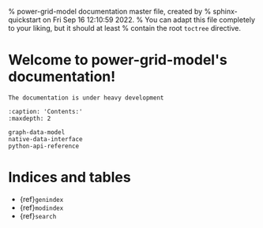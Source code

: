% power-grid-model documentation master file, created by
% sphinx-quickstart on Fri Sep 16 12:10:59 2022.
% You can adapt this file completely to your liking, but it should at least
% contain the root `toctree` directive.

# Welcome to power-grid-model's documentation!

```{warning}
The documentation is under heavy development
```

```{toctree}
:caption: 'Contents:'
:maxdepth: 2

graph-data-model
native-data-interface
python-api-reference
```

# Indices and tables

- {ref}`genindex`
- {ref}`modindex`
- {ref}`search`
